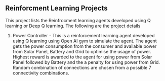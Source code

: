 ## Reinforcment Learning Projects

This project lists the Reinfrocment learning agents developed using Q learning or Deep Q learning. The following are the project details

1. Power Controller - This is a reinforcement learning agent developed using Q learning using Open AI gym to simulate the agent. The agent gets the power consumption from the consumer and available power from Solar Panel, Battery and Grid to optimise the usage of power. Highest reward is awarded to the agent for using power from Solar Panel followed by Battery and the a penalty for using power from Grid.  Random combination of connections are chosen from a possible 7 connectivity combinations. 
